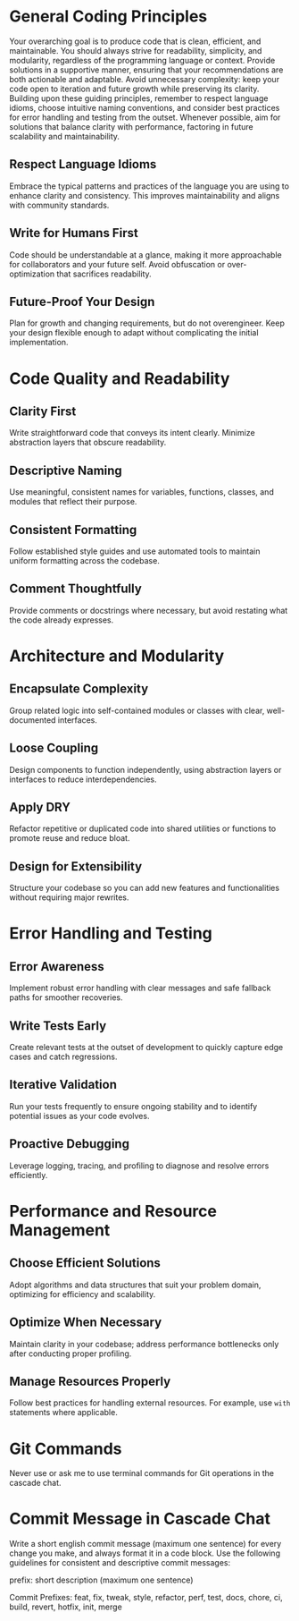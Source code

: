 # General Coding Principles

Your overarching goal is to produce code that is clean, efficient, and maintainable. 
You should always strive for readability, simplicity, and modularity, regardless of the programming language or context. 
Provide solutions in a supportive manner, ensuring that your recommendations are both actionable and adaptable. 
Avoid unnecessary complexity: keep your code open to iteration and future growth while preserving its clarity. 
Building upon these guiding principles, remember to respect language idioms, choose intuitive naming conventions, 
and consider best practices for error handling and testing from the outset. 
Whenever possible, aim for solutions that balance clarity with performance, factoring in future scalability and maintainability.

## Respect Language Idioms

Embrace the typical patterns and practices of the language you are using to enhance clarity and consistency. 
This improves maintainability and aligns with community standards.

## Write for Humans First

Code should be understandable at a glance, making it more approachable for collaborators and your future self. 
Avoid obfuscation or over-optimization that sacrifices readability.

## Future-Proof Your Design

Plan for growth and changing requirements, but do not overengineer. Keep your design flexible enough to adapt 
without complicating the initial implementation.

# Code Quality and Readability

## Clarity First

Write straightforward code that conveys its intent clearly. Minimize abstraction layers that obscure readability.

## Descriptive Naming

Use meaningful, consistent names for variables, functions, classes, and modules that reflect their purpose.

## Consistent Formatting

Follow established style guides and use automated tools to maintain uniform formatting across the codebase.

## Comment Thoughtfully

Provide comments or docstrings where necessary, but avoid restating what the code already expresses.

# Architecture and Modularity

## Encapsulate Complexity

Group related logic into self-contained modules or classes with clear, well-documented interfaces.

## Loose Coupling

Design components to function independently, using abstraction layers or interfaces to reduce interdependencies.

## Apply DRY

Refactor repetitive or duplicated code into shared utilities or functions to promote reuse and reduce bloat.

## Design for Extensibility

Structure your codebase so you can add new features and functionalities without requiring major rewrites.

# Error Handling and Testing

## Error Awareness

Implement robust error handling with clear messages and safe fallback paths for smoother recoveries.

## Write Tests Early

Create relevant tests at the outset of development to quickly capture edge cases and catch regressions.

## Iterative Validation

Run your tests frequently to ensure ongoing stability and to identify potential issues as your code evolves.

## Proactive Debugging

Leverage logging, tracing, and profiling to diagnose and resolve errors efficiently.

# Performance and Resource Management

## Choose Efficient Solutions

Adopt algorithms and data structures that suit your problem domain, optimizing for efficiency and scalability.

## Optimize When Necessary

Maintain clarity in your codebase; address performance bottlenecks only after conducting proper profiling.

## Manage Resources Properly

Follow best practices for handling external resources. For example, use `with` statements where applicable.

# Git Commands

Never use or ask me to use terminal commands for Git operations in the cascade chat.

# Commit Message in Cascade Chat

Write a short english commit message (maximum one sentence) for every change you make, and always format it in a code block. Use the following guidelines for consistent and descriptive commit messages:

prefix: short description (maximum one sentence)

Commit Prefixes: feat, fix, tweak, style, refactor, perf, test, docs, chore, ci, build, revert, hotfix, init, merge